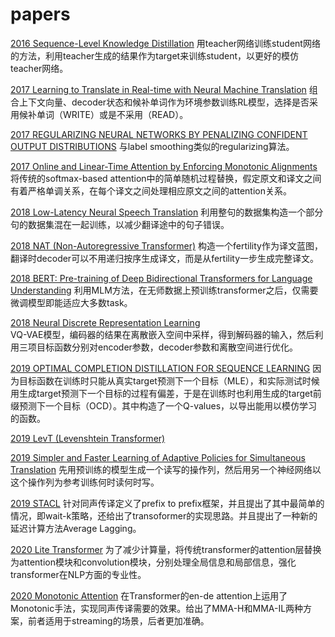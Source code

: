 # papers

[2016 Sequence-Level Knowledge Distillation](https://github.com/hhh0578/papers/blob/master/YoonKim/Sequence-Level%20Knowledge%20Distillation.md)
用teacher网络训练student网络的方法，利用teacher生成的结果作为target来训练student，以更好的模仿teacher网络。

[2017 Learning to Translate in Real-time with Neural Machine Translation](https://github.com/hhh0578/papers/blob/master/JiataoGu/Real-time%20NMT.md)
组合上下文向量、decoder状态和候补单词作为环境参数训练RL模型，选择是否采用候补单词（WRITE）或是不采用（READ）。

[2017 REGULARIZING NEURAL NETWORKS BY PENALIZING CONFIDENT OUTPUT DISTRIBUTIONS](https://arxiv.org/abs/1701.06548)
与label smoothing类似的regularizing算法。

[2017 Online and Linear-Time Attention by Enforcing Monotonic Alignments](https://github.com/hhh0578/papers/blob/master/%5BColinRaffel%5DOnlineandLinear-TimeAttentionbyEnforcingMonotonicAlignments.md)
将传统的softmax-based attention中的简单随机过程替换，假定原文和译文之间有着严格单调关系，在每个译文之间处理相应原文之间的attention关系。

[2018 Low-Latency Neural Speech Translation](https://github.com/hhh0578/papers/blob/master/%5BJanNiehues%5DLow-Latency%20Neural%20Speech%20Translation.md)
利用整句的数据集构造一个部分句的数据集混在一起训练，以减少翻译途中的句子错误。

[2018 NAT (Non-Autoregressive Transformer)](https://github.com/hhh0578/papers/blob/master/JiataoGu/Non-Autoregressive%20Transformer.md)
构造一个fertility作为译文蓝图，翻译时decoder可以不用递归按序生成译文，而是从fertility一步生成完整译文。

[2018 BERT: Pre-training of Deep Bidirectional Transformers for Language Understanding](https://github.com/hhh0578/papers/blob/master/%5BJacobDevlin%5DBERT.md)
利用MLM方法，在无师数据上预训练transformer之后，仅需要微调模型即能适应大多数task。

[2018 Neural Discrete Representation Learning](https://github.com/hhh0578/papers/blob/master/%5BAaronvandenOord%5DNeuralDiscreteRepresentationLearning.md)  
VQ-VAE模型，编码器的结果在离散嵌入空间中采样，得到解码器的输入，然后利用三项目标函数分别对encoder参数，decoder参数和离散空间进行优化。

[2019 OPTIMAL COMPLETION DISTILLATION FOR SEQUENCE LEARNING](https://github.com/hhh0578/papers/blob/master/%5BSaraSabour%5DOCD.md)
因为目标函数在训练时只能从真实target预测下一个目标（MLE），和实际测试时候用生成target预测下一个目标的过程有偏差，于是在训练时也利用生成的target前缀预测下一个目标（OCD）。其中构造了一个Q-values，以导出能用以模仿学习的函数。

[2019 LevT (Levenshtein Transformer)](https://github.com/hhh0578/papers/blob/master/JiataoGu/Levenshtein%20Transformer.md)

[2019 Simpler and Faster Learning of Adaptive Policies for Simultaneous Translation](https://github.com/hhh0578/papers/blob/master/BaigongZheng/SFLAPST.md)
先用预训练的模型生成一个读写的操作列，然后用另一个神经网络以这个操作列为参考训练何时读何时写。

[2019 STACL](https://github.com/hhh0578/papers/blob/master/%5BMingboMa%5DSTACL.md)
针对同声传译定义了prefix to prefix框架，并且提出了其中最简单的情况，即wait-k策略，还给出了transoformer的实现思路。并且提出了一种新的延迟计算方法Average Lagging。

[2020 Lite Transformer](https://github.com/hhh0578/papers/blob/master/%5BZhanghaoWu%5DLITE%20TRANSFORMER%20WITH%20LONG-SHORT%20RANGE%20ATTENTION.md)
为了减少计算量，将传统transformer的attention层替换为attention模块和convolution模块，分别处理全局信息和局部信息，强化transformer在NLP方面的专业性。

[2020 Monotonic Attention](https://github.com/hhh0578/papers/blob/master/%5BXutaiMa%5DMONOTONICMULTIHEADATTENTION.md)
在Transformer的en-de attention上运用了Monotonic手法，实现同声传译需要的效果。给出了MMA-H和MMA-IL两种方案，前者适用于streaming的场景，后者更加准确。
